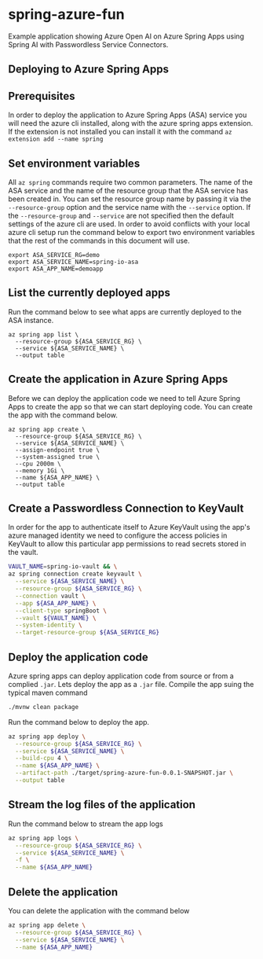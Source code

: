 # spring-azure-fun 

Example application showing Azure Open AI on Azure Spring Apps using Spring 
AI with Passwordless Service Connectors. 

## Deploying to Azure Spring Apps

## Prerequisites

In order to deploy the application to Azure Spring Apps (ASA) service
you will need the azure cli installed, along with the azure
spring apps extension. If the extension is not installed
you can install it with the command `az extension add --name spring`


## Set environment variables
All `az spring` commands require two common parameters. The name of
the ASA service and the name of the resource group that the ASA
service has been created in. You can set the resource group name
by passing it via the `--resource-group` option and the service
name with the `--service` option. If the `--resource-group` and
`--service` are not specified then the default settings of the
azure cli are used. In order to avoid conflicts with your local
azure cli setup run the command below to export two environment
variables that the rest of the commands in this document will use.

```shell
export ASA_SERVICE_RG=demo 
export ASA_SERVICE_NAME=spring-io-asa
export ASA_APP_NAME=demoapp
```

## List the currently deployed apps

Run the command below to see what apps are currently deployed
to the ASA instance.

```shell
az spring app list \
  --resource-group ${ASA_SERVICE_RG} \
  --service ${ASA_SERVICE_NAME} \
  --output table
```

## Create the application in Azure Spring Apps

Before we can deploy the application code we need to tell Azure Spring Apps
to create the app so that we can start deploying code. You can create the app
with the command below.

```shell
az spring app create \
  --resource-group ${ASA_SERVICE_RG} \
  --service ${ASA_SERVICE_NAME} \
  --assign-endpoint true \
  --system-assigned true \
  --cpu 2000m \
  --memory 1Gi \
  --name ${ASA_APP_NAME} \
  --output table
```

## Create a Passwordless Connection to KeyVault

In order for the app to authenticate itself to Azure KeyVault
using the app's azure managed identity we need to configure
the access policies in KeyVault to allow this particular
app permissions to read secrets stored in the vault.


```bash
VAULT_NAME=spring-io-vault && \
az spring connection create keyvault \
  --service ${ASA_SERVICE_NAME} \
  --resource-group ${ASA_SERVICE_RG} \
  --connection vault \
  --app ${ASA_APP_NAME} \
  --client-type springBoot \
  --vault ${VAULT_NAME} \
  --system-identity \
  --target-resource-group ${ASA_SERVICE_RG} 
```


## Deploy the application code

Azure spring apps can deploy application code from source or from a complied
`.jar`. Lets deploy the app as a `.jar` file. Compile the app suing the
typical maven command

```bash
./mvnw clean package
```
Run the command below to deploy the app.
```bash
az spring app deploy \
  --resource-group ${ASA_SERVICE_RG} \
  --service ${ASA_SERVICE_NAME} \
  --build-cpu 4 \
  --name ${ASA_APP_NAME} \
  --artifact-path ./target/spring-azure-fun-0.0.1-SNAPSHOT.jar \
  --output table
```

## Stream the log files of the application

Run the command below to stream the app logs
```bash
az spring app logs \
  --resource-group ${ASA_SERVICE_RG} \
  --service ${ASA_SERVICE_NAME} \
  -f \
  --name ${ASA_APP_NAME} 
```

## Delete the application

You can delete the application with the command below

```bash
az spring app delete \
  --resource-group ${ASA_SERVICE_RG} \
  --service ${ASA_SERVICE_NAME} \
  --name ${ASA_APP_NAME} 
```